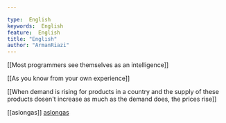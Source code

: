 ```yaml
---

type:  English
keywords:  English
feature:  English
title: "English"
author: "ArmanRiazi"
---
```



[[Most programmers see themselves as an intelligence]] 

[[As you know from your own experience]]

[[When demand is rising for products in a country and the supply of these products dosen't increase as much as the demand does, the prices rise]]


[[aslongas]]
[aslongas](aslongas.md)

